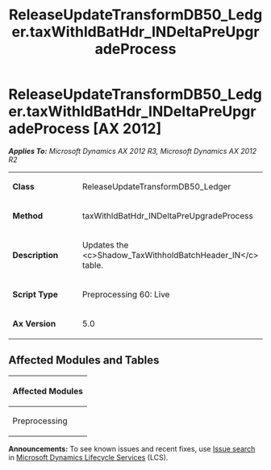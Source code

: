 ﻿---
title: ReleaseUpdateTransformDB50_Ledger.taxWithldBatHdr_INDeltaPreUpgradeProcess
TOCTitle: ReleaseUpdateTransformDB50_Ledger.taxWithldBatHdr_INDeltaPreUpgradeProcess
ms:assetid: 75211132-936b-9962-2f4d-2f5f03b6419d
ms:mtpsurl: https://msdn.microsoft.com/en-us/library/JJ719302(v=AX.60)
ms:contentKeyID: 49709094
ms.date: 05/18/2015
mtps_version: v=AX.60
---

# ReleaseUpdateTransformDB50\_Ledger.taxWithldBatHdr\_INDeltaPreUpgradeProcess [AX 2012]


_**Applies To:** Microsoft Dynamics AX 2012 R3, Microsoft Dynamics AX 2012 R2_

<table>
<colgroup>
<col style="width: 50%" />
<col style="width: 50%" />
</colgroup>
<tbody>
<tr class="odd">
<td><p><strong>Class</strong></p></td>
<td><p>ReleaseUpdateTransformDB50_Ledger</p></td>
</tr>
<tr class="even">
<td><p><strong>Method</strong></p></td>
<td><p>taxWithldBatHdr_INDeltaPreUpgradeProcess</p></td>
</tr>
<tr class="odd">
<td><p><strong>Description</strong></p></td>
<td><p>Updates the &lt;c&gt;Shadow_TaxWithholdBatchHeader_IN&lt;/c&gt; table.</p></td>
</tr>
<tr class="even">
<td><p><strong>Script Type</strong></p></td>
<td><p>Preprocessing 60: Live</p></td>
</tr>
<tr class="odd">
<td><p><strong>Ax Version</strong></p></td>
<td><p>5.0</p></td>
</tr>
</tbody>
</table>


## Affected Modules and Tables

<table>
<colgroup>
<col style="width: 100%" />
</colgroup>
<thead>
<tr class="header">
<th><p>Affected Modules</p></th>
</tr>
</thead>
<tbody>
<tr class="odd">
<td><p>Preprocessing</p></td>
</tr>
</tbody>
</table>

  
**Announcements:** To see known issues and recent fixes, use [Issue search](http://go.microsoft.com/fwlink/?linkid=389258) in [Microsoft Dynamics Lifecycle Services](http://go.microsoft.com/fwlink/?linkid=306505) (LCS).

